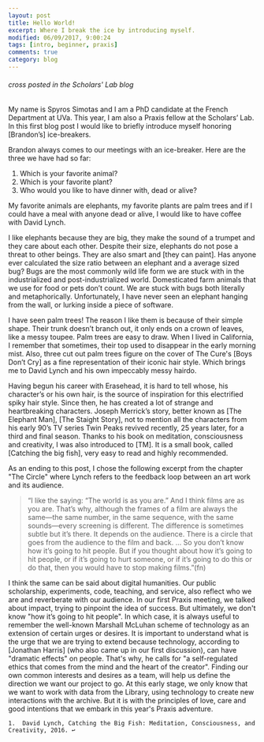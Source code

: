 ```yaml
---
layout: post
title: Hello World!
excerpt: Where I break the ice by introducing myself.
modified: 06/09/2017, 9:00:24
tags: [intro, beginner, praxis]
comments: true
category: blog
---
```

###### cross posted in the Scholars' Lab blog  
My name is Spyros Simotas and I am a PhD candidate at the French Department at UVa. This year, I am also a Praxis fellow at the Scholars’ Lab. In this first blog post I would like to briefly introduce myself honoring [Brandon’s] ice-breakers.

Brandon always comes to our meetings with an ice-breaker. Here are the three we have had so far:   
1. Which is your favorite animal?  
2. Which is your favorite plant?  
3. Who would you like to have dinner with, dead or alive?  

My favorite animals are elephants, my favorite plants are palm trees and if I could have a meal with anyone dead or alive, I would like to have coffee with David Lynch.

I like elephants because they are big, they make the sound of a trumpet and they care about each other. Despite their size, elephants do not pose a threat to other beings. They are also smart and [they can paint]. Has anyone ever calculated the size ratio between an elephant and a average sized bug? Bugs are the most commonly wild life form we are stuck with in the industrialized and post-industrialized world. Domesticated farm animals that we use for food or pets don’t count. We are stuck with bugs both literally and metaphorically. Unfortunately, I have never seen an elephant hanging from the wall, or lurking inside a piece of software.

I have seen palm trees! The reason I like them is because of their simple shape. Their trunk doesn’t branch out, it only ends on a crown of leaves, like a messy toupee. Palm trees are easy to draw. When I lived in California, I remember that sometimes, their top used to disappear in the early morning mist. Also, three cut out palm trees figure on the cover of The Cure's [Boys Don’t Cry] as a fine representation of their iconic hair style. Which brings me to David Lynch and his own impeccably messy hairdo.

Having begun his career with Erasehead, it is hard to tell whose, his character’s or his own hair, is the source of inspiration for this electrified spiky hair style. Since then, he has created a lot of strange and heartbreaking characters. Joseph Merrick’s story, better known as [The Elephant Man], [The Staight Story], not to mention all the characters from his early 90’s TV series Twin Peaks revived recently, 25 years later, for a third and final season. Thanks to his book on meditation, consciousness and creativity, I was also introduced to [TM]. It is a small book, called [Catching the big fish], very easy to read and highly recommended.

As an ending to this post, I chose the following excerpt from the chapter "The Circle" where Lynch refers to the feedback loop between an art work and its audience.

> “I like the saying: “The world is as you are.” And I think films are as you are. That’s why, although the frames of a film are always the same—the same number, in the same sequence, with the same sounds—every screening is different. The difference is sometimes subtle but it’s there. It depends on the audience. There is a circle that goes from the audience to the film and back. ... So you don’t know how it’s going to hit people. But if you thought about how it’s going to hit people, or if it’s going to hurt someone, or if it’s going to do this or do that, then you would have to stop making films.”(fn)

I think the same can be said about digital humanities. Our public scholarship, experiments, code, teaching, and service, also reflect who we are and reverberate with our audience. In our first Praxis meeting, we talked about impact, trying to pinpoint the idea of success. But ultimately, we don't know "how it’s going to hit people". In which case, it is always useful to remember the well-known Marshall McLuhan scheme of technology as an extension of certain urges or desires. It is important to understand what is the urge that we are trying to extend because technology, according to [Jonathan Harris] (who also came up in our first discussion), can have "dramatic effects" on people. That's why, he calls for "a self-regulated ethics that comes from the mind and the heart of the creator". Finding our own common interests and desires as a team, will help us define the direction we want our project to go. At this early stage, we only know that we want to work with data from the Library, using technology to create new interactions with the archive. But it is with the principles of love, care and good intentions that we embark in this year's Praxis adventure.

	1.	David Lynch, Catching the Big Fish: Meditation, Consciousness, and Creativity, 2016. ↩ 

